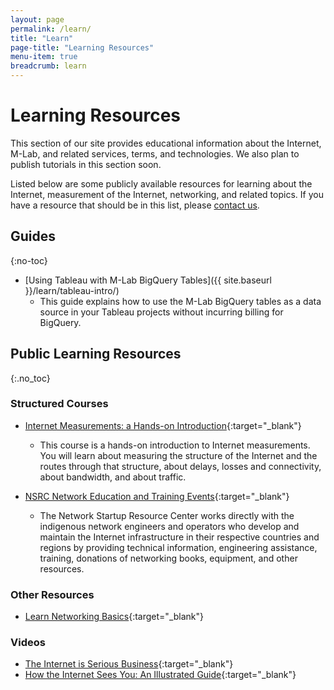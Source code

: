 ```yaml
---
layout: page
permalink: /learn/
title: "Learn"
page-title: "Learning Resources"
menu-item: true
breadcrumb: learn
---
```


# Learning Resources

This section of our site provides educational information about the Internet, M-Lab, and related services, terms, and technologies. We also plan to publish tutorials in this section soon.

Listed below are some publicly available resources for learning about the Internet, measurement of the Internet, networking, and related topics. If you have a resource that should be in this list, please [contact us](mailto:support@measurementlab.net).

## Guides
{:no-toc}

* [Using Tableau with M-Lab BigQuery Tables]({{ site.baseurl }}/learn/tableau-intro/)
  * This guide explains how to use the M-Lab BigQuery tables as a data source in your Tableau projects without incurring billing for BigQuery.

## Public Learning Resources
{:.no_toc}

### Structured Courses

* [Internet Measurements: a Hands-on Introduction](https://www.fun-mooc.fr/courses/course-v1:inria+41011+session02/about){:target="_blank"}
  * This course is a hands-on introduction to Internet measurements. You will learn about measuring the structure of the Internet and the routes through that structure, about delays, losses and connectivity, about bandwidth, and about traffic.

* [NSRC Network Education and Training Events](https://nsrc.org/activities){:target="_blank"}
  * The Network Startup Resource Center works directly with the indigenous network engineers and operators who develop and maintain the Internet infrastructure in their respective countries and regions by providing technical information, engineering assistance, training, donations of networking books, equipment, and other resources.

### Other Resources

* [Learn Networking Basics](https://commotionwireless.net/docs/cck/networking/learn-networking-basics/){:target="_blank"}

### Videos

* [The Internet is Serious Business](http://welcometocup.org/Projects/UrbanInvestigations/TheInternetIsSeriousBusiness){:target="_blank"}
* [How the Internet Sees You: An Illustrated Guide](https://www.youtube.com/watch?v=Oqd6S5av5eg){:target="_blank"}
